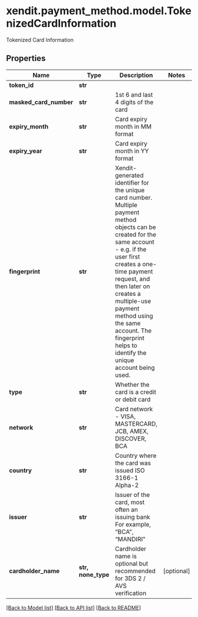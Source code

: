 # xendit.payment_method.model.TokenizedCardInformation

Tokenized Card Information

## Properties
Name | Type | Description | Notes
------------ | ------------- | ------------- | -------------
**token_id** | **str** |  | 
**masked_card_number** | **str** | 1st 6 and last 4 digits of the card | 
**expiry_month** | **str** | Card expiry month in MM format | 
**expiry_year** | **str** | Card expiry month in YY format | 
**fingerprint** | **str** | Xendit-generated identifier for the unique card number. Multiple payment method objects can be created for the same account - e.g. if the user first creates a one-time payment request, and then later on creates a multiple-use payment method using the same account.   The fingerprint helps to identify the unique account being used. | 
**type** | **str** | Whether the card is a credit or debit card | 
**network** | **str** | Card network - VISA, MASTERCARD, JCB, AMEX, DISCOVER, BCA | 
**country** | **str** | Country where the card was issued ISO 3166-1 Alpha-2 | 
**issuer** | **str** | Issuer of the card, most often an issuing bank For example, “BCA”, “MANDIRI” | 
**cardholder_name** | **str, none_type** | Cardholder name is optional but recommended for 3DS 2 / AVS verification | [optional] 

[[Back to Model list]](../README.md#documentation-for-models) [[Back to API list]](../README.md#documentation-for-api-endpoints) [[Back to README]](../README.md)


